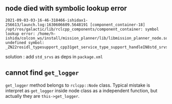 ## node died with symbolic lookup error
```
2021-09-03-03-16-46-318466-ishidax1-256613/launch.log:1630606609.5648191 [component_container-18] /opt/ros/galactic/lib/rclcpp_components/component_container: symbol lookup error: /home/h-ishida/colcon_ws/install/mission_planner/lib/libmission_planner_node.so: undefined symbol: _ZN22rosidl_typesupport_cpp31get_service_type_support_handleIN8std_srvs3srv7TriggerEEEPK29rosidl_service_type_support_tv
```
solution : add `std_srvs` as deps in `package.xml`

## cannot find `get_logger`
`get_logger` method belongs to `rclcpp::Node` class. Typical mistake is interpret as `get_logger` inside node class as a independent function, but actually they are `this->get_logger`.
